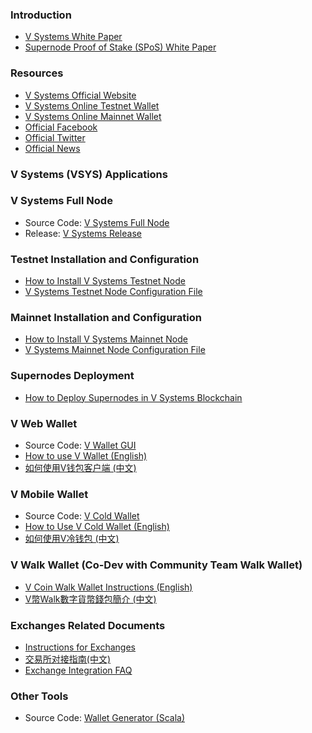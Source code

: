 
### Introduction
* [V Systems White Paper](https://www.v.systems/pdf/vsyswhitepaper.pdf)
* [Supernode Proof of Stake (SPoS) White Paper](https://www.v.systems/pdf/sposwhitepaper.pdf)

### Resources
* [V Systems Official Website](http://www.v.systems)
* [V Systems Online Testnet Wallet](https://test.v.systems)
* [V Systems Online Mainnet Wallet](https://wallet.v.systems)
* [Official Facebook](https://www.facebook.com/V-Systems-222645718678512/)
* [Official Twitter](https://twitter.com/VSYSCoin)
* [Official News](https://medium.com/@vsystems)

### V Systems (VSYS) Applications

### V Systems Full Node
* Source Code: [V Systems Full Node](https://github.com/virtualeconomy/v-systems)
* Release: [V Systems Release](https://github.com/virtualeconomy/v-systems/releases)


### Testnet Installation and Configuration
* [How to Install V Systems Testnet Node](/testnet)
* [V Systems Testnet Node Configuration File](/testconf)


### Mainnet Installation and Configuration
* [How to Install V Systems Mainnet Node](/mainnet)
* [V Systems Mainnet Node Configuration File](/mainconf)


### Supernodes Deployment
* [How to Deploy Supernodes in V Systems Blockchain](/SuperNode)


### V Web Wallet
* Source Code: [V Wallet GUI](https://github.com/virtualeconomy/v-wallet-gui)
* [How to use V Wallet (English)](/wallet)
* [如何使用V钱包客户端 (中文)](/walletcn)


### V Mobile Wallet
* Source Code: [V Cold Wallet](https://github.com/virtualeconomy/v-cold-android)
* [How to Use V Cold Wallet (English)](/coldwallet)
* [如何使用V冷钱包 (中文)](/coldwalletcn)


### V Walk Wallet (Co-Dev with Community Team Walk Wallet)
* [V Coin Walk Wallet Instructions (English)](/walkwallet)
* [V幣Walk數字貨幣錢包簡介 (中文)](/walkwalletcn)

### Exchanges Related Documents
* [Instructions for Exchanges](/exchanges)
* [交易所对接指南(中文)](/exchangescn)
* [Exchange Integration FAQ](/FAQ)

### Other Tools
* Source Code: [Wallet Generator (Scala)](https://github.com/virtualeconomy/vsys-wallet-generator)
